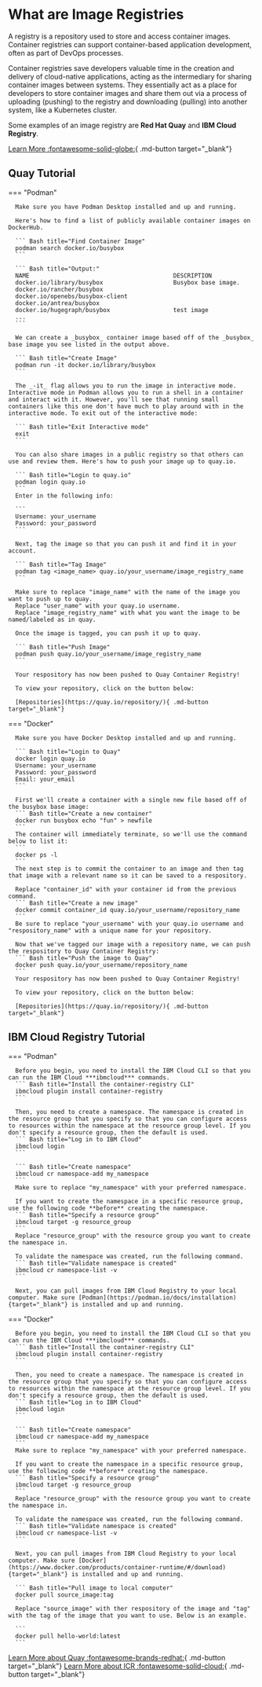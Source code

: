 # What are Image Registries

A registry is a repository used to store and access container images. Container registries can support container-based application development, often as part of DevOps processes.

Container registries save developers valuable time in the creation and delivery of cloud-native applications, acting as the intermediary for sharing container images between systems. They essentially act as a place for developers to store container images and share them out via a process of uploading (pushing) to the registry and downloading (pulling) into another system, like a Kubernetes cluster.

Some examples of an image registry are **Red Hat Quay** and **IBM Cloud Registry**.

[Learn More :fontawesome-solid-globe:](https://www.redhat.com/en/topics/cloud-native-apps/what-is-a-container-registry){ .md-button target="\_blank"}

## Quay Tutorial

=== "Podman"

      Make sure you have Podman Desktop installed and up and running.

      Here's how to find a list of publicly available container images on DockerHub.

      ``` Bash title="Find Container Image"
      podman search docker.io/busybox
      ```

      ``` Bash title="Output:"
      NAME                                         DESCRIPTION
      docker.io/library/busybox                    Busybox base image.
      docker.io/rancher/busybox
      docker.io/openebs/busybox-client
      docker.io/antrea/busybox
      docker.io/hugegraph/busybox                  test image
      ...
      ```

      We can create a _busybox_ container image based off of the _busybox_ base image you see listed in the output above.

      ``` Bash title="Create Image"
      podman run -it docker.io/library/busybox
      ```

      The _-it_ flag allows you to run the image in interactive mode. Interactive mode in Podman allows you to run a shell in a container and interact with it. However, you'll see that running small containers like this one don't have much to play around with in the interactive mode. To exit out of the interactive mode:

      ``` Bash title="Exit Interactive mode"
      exit
      ```

      You can also share images in a public registry so that others can use and review them. Here's how to push your image up to quay.io.

      ``` Bash title="Login to quay.io"
      podman login quay.io
      ```
      Enter in the following info:

      ```
      Username: your_username
      Password: your_password
      ```

      Next, tag the image so that you can push it and find it in your account.

      ``` Bash title="Tag Image"
      podman tag <image_name> quay.io/your_username/image_registry_name
      ```

      Make sure to replace "image_name" with the name of the image you want to push up to quay.
      Replace "user_name" with your quay.io username.
      Replace "image_registry_name" with what you want the image to be named/labeled as in quay.

      Once the image is tagged, you can push it up to quay.

      ``` Bash title="Push Image"
      podman push quay.io/your_username/image_registry_name
      ```

      Your respository has now been pushed to Quay Container Registry!

      To view your repository, click on the button below:

      [Repositories](https://quay.io/repository/){ .md-button target="_blank"}

=== "Docker"

      Make sure you have Docker Desktop installed and up and running.

      ``` Bash title="Login to Quay"
      docker login quay.io
      Username: your_username
      Password: your_password
      Email: your_email
      ```

      First we'll create a container with a single new file based off of the busybox base image:
      ``` Bash title="Create a new container"
      docker run busybox echo "fun" > newfile
      ```
      The container will immediately terminate, so we'll use the command below to list it:
      ```
      docker ps -l
      ```
      The next step is to commit the container to an image and then tag that image with a relevant name so it can be saved to a respository.

      Replace "container_id" with your container id from the previous command.
      ``` Bash title="Create a new image"
      docker commit container_id quay.io/your_username/repository_name
      ```
      Be sure to replace "your_username" with your quay.io username and "respository_name" with a unique name for your repository.

      Now that we've tagged our image with a repository name, we can push the respository to Quay Container Registry:
      ``` Bash title="Push the image to Quay"
      docker push quay.io/your_username/repository_name
      ```
      Your respository has now been pushed to Quay Container Registry!

      To view your repository, click on the button below:

      [Repositories](https://quay.io/repository/){ .md-button target="_blank"}

## IBM Cloud Registry Tutorial

=== "Podman"

      Before you begin, you need to install the IBM Cloud CLI so that you can run the IBM Cloud ***ibmcloud*** commands.
      ``` Bash title="Install the container-registry CLI"
      ibmcloud plugin install container-registry
      ```

      Then, you need to create a namespace. The namespace is created in the resource group that you specify so that you can configure access to resources within the namespace at the resource group level. If you don't specify a resource group, then the default is used.
      ``` Bash title="Log in to IBM Cloud"
      ibmcloud login
      ```

      ``` Bash title="Create namespace"
      ibmcloud cr namespace-add my_namespace
      ```
      Make sure to replace "my_namespace" with your preferred namespace.

      If you want to create the namespace in a specific resource group, use the following code **before** creating the namespace.
      ``` Bash title="Specify a resource group"
      ibmcloud target -g resource_group
      ```
      Replace "resource_group" with the resource group you want to create the namespace in.

      To validate the namespace was created, run the following command.
      ``` Bash title="Validate namespace is created"
      ibmcloud cr namespace-list -v
      ```

      Next, you can pull images from IBM Cloud Registry to your local computer. Make sure [Podman](https://podman.io/docs/installation){target="_blank"} is installed and up and running.

=== "Docker"

      Before you begin, you need to install the IBM Cloud CLI so that you can run the IBM Cloud ***ibmcloud*** commands.
      ``` Bash title="Install the container-registry CLI"
      ibmcloud plugin install container-registry
      ```

      Then, you need to create a namespace. The namespace is created in the resource group that you specify so that you can configure access to resources within the namespace at the resource group level. If you don't specify a resource group, then the default is used.
      ``` Bash title="Log in to IBM Cloud"
      ibmcloud login
      ```

      ``` Bash title="Create namespace"
      ibmcloud cr namespace-add my_namespace
      ```
      Make sure to replace "my_namespace" with your preferred namespace.

      If you want to create the namespace in a specific resource group, use the following code **before** creating the namespace.
      ``` Bash title="Specify a resource group"
      ibmcloud target -g resource_group
      ```
      Replace "resource_group" with the resource group you want to create the namespace in.

      To validate the namespace was created, run the following command.
      ``` Bash title="Validate namespace is created"
      ibmcloud cr namespace-list -v
      ```

      Next, you can pull images from IBM Cloud Registry to your local computer. Make sure [Docker](https://www.docker.com/products/container-runtime/#/download){target="_blank"} is installed and up and running.

      ``` Bash title="Pull image to local computer"
      docker pull source_image:tag
      ```
      Replace "source_image" with ther respository of the image and "tag" with the tag of the image that you want to use. Below is an example.

      ```
      docker pull hello-world:latest
      ```

[Learn More about Quay :fontawesome-brands-redhat:](https://docs.redhat.com/en/documentation/red_hat_quay/3.5/html/deploy_red_hat_quay_for_proof-of-concept_non-production_purposes/pr01){ .md-button target="\_blank"} [Learn More about ICR :fontawesome-solid-cloud:](https://cloud.ibm.com/docs/Registry?topic=Registry-getting-started&interface=ui){ .md-button target="\_blank"}
